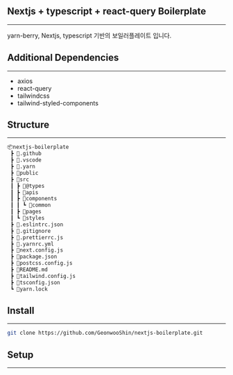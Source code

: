## Nextjs + typescript + react-query Boilerplate

---

yarn-berry, Nextjs, typescript 기반의 보일러플레이트 입니다.

## Additional Dependencies

---

- axios
- react-query
- tailwindcss
- tailwind-styled-components

## Structure

---

```bash
📦nextjs-boilerplate
 ┣ 📂.github
 ┣ 📂.vscode
 ┣ 📂.yarn
 ┣ 📂public
 ┣ 📂src
 ┃ ┣ 📂@types
 ┃ ┣ 📂apis
 ┃ ┣ 📂components
 ┃ ┃ ┗ 📂common
 ┃ ┣ 📂pages
 ┃ ┗ 📂styles
 ┣ 📜.eslintrc.json
 ┣ 📜.gitignore
 ┣ 📜.prettierrc.js
 ┣ 📜.yarnrc.yml
 ┣ 📜next.config.js
 ┣ 📜package.json
 ┣ 📜postcss.config.js
 ┣ 📜README.md
 ┣ 📜tailwind.config.js
 ┣ 📜tsconfig.json
 ┗ 📜yarn.lock
```

## Install

---

```bash
git clone https://github.com/GeonwooShin/nextjs-boilerplate.git
```

## Setup

---

```

```
